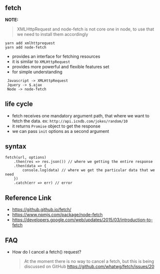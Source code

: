 ## fetch

**NOTE:**

> XMLHttpRequest and node-fetch is not core one in node, to use that we need to install them accordingly

```
yarn add xmlhttprequest
yarn add node-fetch
```

-   provides an interface for fetching resources
-   it is similar to `XMLHttpRequest`
-   provides more powerful and flexible features set
-   for simple understanding

```
 Javascript -> XMLHttpRequest
 Jquery -> $.ajax
 Node -> node-fetch
```

## life cycle

-   fetch receives one mandatory argument path, that where we want to fetch the data.
    ex: `http://api.icndb.com/jokes/random/10`
-   it returns `Promise` object to get the response
-   we can pass `init` options as a second argument

## syntax

```
fetch(url, options)
    .then(res => res.json()) // where we getting the entire response
    .then(data => {
        console.log(data) // where we get the particular data that we need
    })
    .catch(err => err) // error
```

## Reference Link

-   https://github.github.io/fetch/
-   https://www.npmjs.com/package/node-fetch
-   https://developers.google.com/web/updates/2015/03/introduction-to-fetch

## FAQ

-   How do I cancel a fetch() request?
    > At the moment there is no way to cancel a fetch, but this is being discussed on GitHub
    > https://github.com/whatwg/fetch/issues/20
